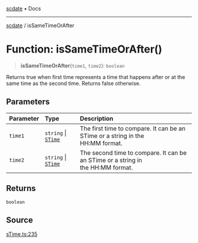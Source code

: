 [scdate](../README.md) • Docs

---

[scdate](../README.md) / isSameTimeOrAfter

# Function: isSameTimeOrAfter()

> **isSameTimeOrAfter**(`time1`, `time2`): `boolean`

Returns true when first time represents a time that happens after or at the
same time as the second time. Returns false otherwise.

## Parameters

| Parameter | Type                                       | Description                                                                          |
| :-------- | :----------------------------------------- | :----------------------------------------------------------------------------------- |
| `time1`   | `string` \| [`STime`](../classes/STime.md) | The first time to compare. It can be an STime or a string in the<br />HH:MM format.  |
| `time2`   | `string` \| [`STime`](../classes/STime.md) | The second time to compare. It can be an STime or a string in<br />the HH:MM format. |

## Returns

`boolean`

## Source

[sTime.ts:235](https://github.com/ericvera/scdate/blob/26a0ee551696abb8d0e853bcc8b83fccd84ac8ae/src/sTime.ts#L235)
